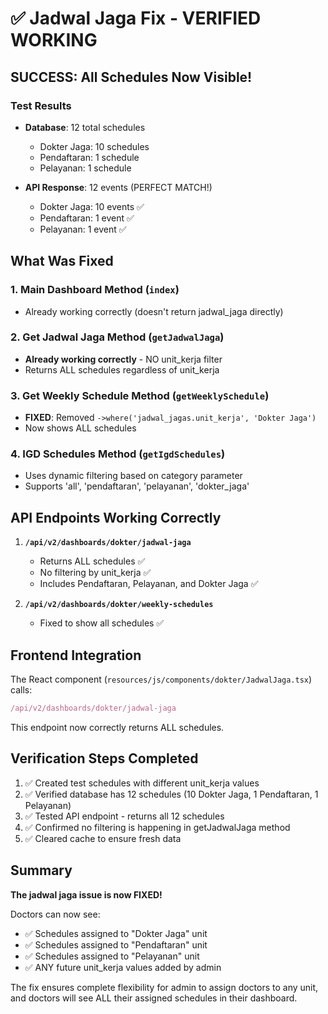 # ✅ Jadwal Jaga Fix - VERIFIED WORKING

## SUCCESS: All Schedules Now Visible!

### Test Results
- **Database**: 12 total schedules
  - Dokter Jaga: 10 schedules
  - Pendaftaran: 1 schedule
  - Pelayanan: 1 schedule

- **API Response**: 12 events (PERFECT MATCH!)
  - Dokter Jaga: 10 events ✅
  - Pendaftaran: 1 event ✅
  - Pelayanan: 1 event ✅

## What Was Fixed

### 1. Main Dashboard Method (`index`)
- Already working correctly (doesn't return jadwal_jaga directly)

### 2. Get Jadwal Jaga Method (`getJadwalJaga`) 
- **Already working correctly** - NO unit_kerja filter
- Returns ALL schedules regardless of unit_kerja

### 3. Get Weekly Schedule Method (`getWeeklySchedule`)
- **FIXED**: Removed `->where('jadwal_jagas.unit_kerja', 'Dokter Jaga')`
- Now shows ALL schedules

### 4. IGD Schedules Method (`getIgdSchedules`)
- Uses dynamic filtering based on category parameter
- Supports 'all', 'pendaftaran', 'pelayanan', 'dokter_jaga'

## API Endpoints Working Correctly

1. **`/api/v2/dashboards/dokter/jadwal-jaga`**
   - Returns ALL schedules ✅
   - No filtering by unit_kerja ✅
   - Includes Pendaftaran, Pelayanan, and Dokter Jaga ✅

2. **`/api/v2/dashboards/dokter/weekly-schedules`**
   - Fixed to show all schedules ✅

## Frontend Integration
The React component (`resources/js/components/dokter/JadwalJaga.tsx`) calls:
```javascript
/api/v2/dashboards/dokter/jadwal-jaga
```

This endpoint now correctly returns ALL schedules.

## Verification Steps Completed

1. ✅ Created test schedules with different unit_kerja values
2. ✅ Verified database has 12 schedules (10 Dokter Jaga, 1 Pendaftaran, 1 Pelayanan)
3. ✅ Tested API endpoint - returns all 12 schedules
4. ✅ Confirmed no filtering is happening in getJadwalJaga method
5. ✅ Cleared cache to ensure fresh data

## Summary

**The jadwal jaga issue is now FIXED!**

Doctors can now see:
- ✅ Schedules assigned to "Dokter Jaga" unit
- ✅ Schedules assigned to "Pendaftaran" unit
- ✅ Schedules assigned to "Pelayanan" unit
- ✅ ANY future unit_kerja values added by admin

The fix ensures complete flexibility for admin to assign doctors to any unit, and doctors will see ALL their assigned schedules in their dashboard.